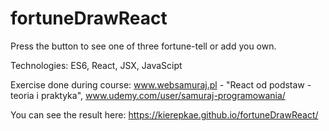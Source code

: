 # fortuneDrawReact
Press the button to see one of three fortune-tell or add you own.


Technologies: ES6, React, JSX, JavaScipt

Exercise done during course: www.websamuraj.pl - "React od podstaw - teoria i praktyka", www.udemy.com/user/samuraj-programowania/

You can see the result here: 
https://kierepkae.github.io/fortuneDrawReact/
